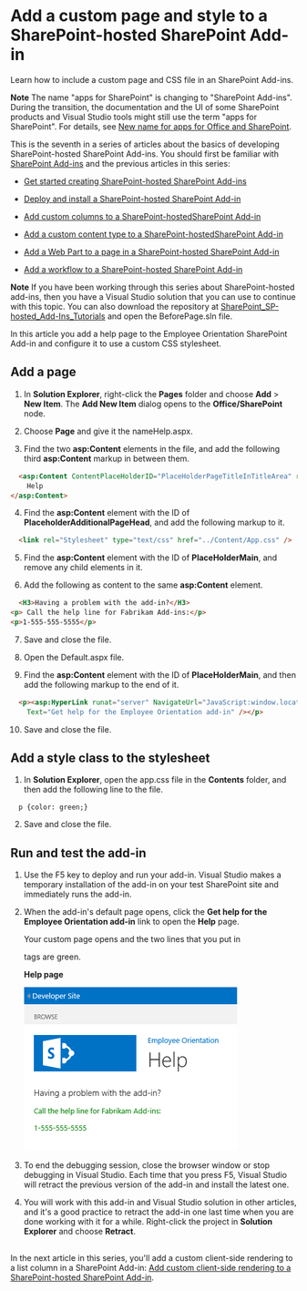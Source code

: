 


# Add a custom page and style to a SharePoint-hosted SharePoint Add-in
Learn how to include a custom page and CSS file in an SharePoint Add-ins.
 

 **Note**  The name "apps for SharePoint" is changing to "SharePoint Add-ins". During the transition, the documentation and the UI of some SharePoint products and Visual Studio tools might still use the term "apps for SharePoint". For details, see  [New name for apps for Office and SharePoint](new-name-for-apps-for-sharepoint.md#bk_newname).
 

This is the seventh in a series of articles about the basics of developing SharePoint-hosted SharePoint Add-ins. You should first be familiar with  [SharePoint Add-ins](sharepoint-add-ins.md) and the previous articles in this series:
 

-  [Get started creating SharePoint-hosted SharePoint Add-ins](get-started-creating-sharepoint-hosted-sharepoint-add-ins.md)
    
 
-  [Deploy and install a SharePoint-hosted SharePoint Add-in](deploy-and-install-a-sharepoint-hosted-sharepoint-add-in.md)
    
 
-  [Add custom columns to a SharePoint-hostedSharePoint Add-in](add-custom-columns-to-a-sharepoint-hostedsharepoint-add-in.md)
    
 
-  [Add a custom content type to a SharePoint-hostedSharePoint Add-in](add-a-custom-content-type-to-a-sharepoint-hostedsharepoint-add-in.md)
    
 
-  [Add a Web Part to a page in a SharePoint-hosted SharePoint Add-in](add-a-web-part-to-a-page-in-a-sharepoint-hosted-sharepoint-add-in.md)
    
 
-  [Add a workflow to a SharePoint-hosted SharePoint Add-in](add-a-workflow-to-a-sharepoint-hosted-sharepoint-add-in.md)
    
 

 **Note**  If you have been working through this series about SharePoint-hosted add-ins, then you have a Visual Studio solution that you can use to continue with this topic. You can also download the repository at  [SharePoint_SP-hosted_Add-Ins_Tutorials](https://github.com/OfficeDev/SharePoint_SP-hosted_Add-Ins_Tutorials) and open the BeforePage.sln file.
 

In this article you add a help page to the Employee Orientation SharePoint Add-in and configure it to use a custom CSS stylesheet. 
 

## Add a page


1. In  **Solution Explorer**, right-click the  **Pages** folder and choose **Add** > **New Item**. The  **Add New Item** dialog opens to the **Office/SharePoint** node.
    
 
2. Choose  **Page** and give it the nameHelp.aspx. 
    
 
3. Find the two  **asp:Content** elements in the file, and add the following third **asp:Content** markup in between them.
    
```HTML
  <asp:Content ContentPlaceHolderID="PlaceHolderPageTitleInTitleArea" runat="server">
    Help
</asp:Content> 
```

4. Find the  **asp:Content** element with the ID of **PlaceholderAdditionalPageHead**, and add the following markup to it.
    
```HTML
  <link rel="Stylesheet" type="text/css" href="../Content/App.css" />
```

5. Find the  **asp:Content** element with the ID of **PlaceHolderMain**, and remove any child elements in it.
    
 
6. Add the following as content to the same  **asp:Content** element.
    
```HTML
  <H3>Having a problem with the add-in?</H3>
<p> Call the help line for Fabrikam Add-ins:</p>
<p>1-555-555-5555</p>
```

7. Save and close the file.
    
 
8. Open the Default.aspx file.
    
 
9. Find the  **asp:Content** element with the ID of **PlaceHolderMain**, and then add the following markup to the end of it. 
    
```HTML
  <p><asp:HyperLink runat="server" NavigateUrl="JavaScript:window.location = _spPageContextInfo.webAbsoluteUrl + '/Pages/Help.aspx';" 
    Text="Get help for the Employee Orientation add-in" /></p>

```

10. Save and close the file.
    
 

## Add a style class to the stylesheet


 

 

1. In  **Solution Explorer**, open the app.css file in the  **Contents** folder, and then add the following line to the file.
    
```
  p {color: green;}
```

2. Save and close the file.
    
 

## Run and test the add-in


 

 

1. Use the F5 key to deploy and run your add-in. Visual Studio makes a temporary installation of the add-in on your test SharePoint site and immediately runs the add-in. 
    
 
2. When the add-in's default page opens, click the  **Get help for the Employee Orientation add-in** link to open the **Help** page.
    
    Your custom page opens and the two lines that you put in <p> tags are green.
    

    **Help page**

 

     ![A SharePoint page with title "Help". There is a header line in black, followed by two text lines in green.](../../images/2df51ab0-5b24-4a37-8b6a-6e95dbb1aeaa.PNG)
 

    
    
 
3. To end the debugging session, close the browser window or stop debugging in Visual Studio. Each time that you press F5, Visual Studio will retract the previous version of the add-in and install the latest one.
    
 
4. You will work with this add-in and Visual Studio solution in other articles, and it's a good practice to retract the add-in one last time when you are done working with it for a while. Right-click the project in  **Solution Explorer** and choose **Retract**.
    
 

## 
<a name="Nextsteps"> </a>

In the next article in this series, you'll add a custom client-side rendering to a list column in a SharePoint Add-in:  [Add custom client-side rendering to a SharePoint-hosted SharePoint Add-in](add-custom-client-side-rendering-to-a-sharepoint-hosted-sharepoint-add-in.md).
 

 

